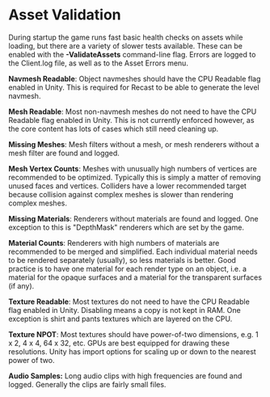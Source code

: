 Asset Validation
================

During startup the game runs fast basic health checks on assets while loading, but there are a variety of slower tests available. These can be enabled with the __-ValidateAssets__ command-line flag. Errors are logged to the Client.log file, as well as to the Asset Errors menu.

__Navmesh Readable__: Object navmeshes should have the CPU Readable flag enabled in Unity. This is required for Recast to be able to generate the level navmesh.

__Mesh Readable__: Most non-navmesh meshes do not need to have the CPU Readable flag enabled in Unity. This is not currently enforced however, as the core content has lots of cases which still need cleaning up.

__Missing Meshes__: Mesh filters without a mesh, or mesh renderers without a mesh filter are found and logged.

__Mesh Vertex Counts__: Meshes with unusually high numbers of vertices are recommended to be optimized. Typically this is simply a matter of removing unused faces and vertices. Colliders have a lower recommended target because collision against complex meshes is slower than rendering complex meshes.

__Missing Materials__: Renderers without materials are found and logged. One exception to this is "DepthMask" renderers which are set by the game.

__Material Counts__: Renderers with high numbers of materials are recommended to be merged and simplified. Each individual material needs to be rendered separately (usually), so less materials is better. Good practice is to have one material for each render type on an object, i.e. a material for the opaque surfaces and a material for the transparent surfaces (if any).

__Texture Readable__: Most textures do not need to have the CPU Readable flag enabled in Unity. Disabling means a copy is not kept in RAM. One exception is shirt and pants textures which are layered on the CPU.

__Texture NPOT__: Most textures should have power-of-two dimensions, e.g. 1 x 2, 4 x 4, 64 x 32, etc. GPUs are best equipped for drawing these resolutions. Unity has import options for scaling up or down to the nearest power of two.

__Audio Samples:__ Long audio clips with high frequencies are found and logged. Generally the clips are fairly small files.
